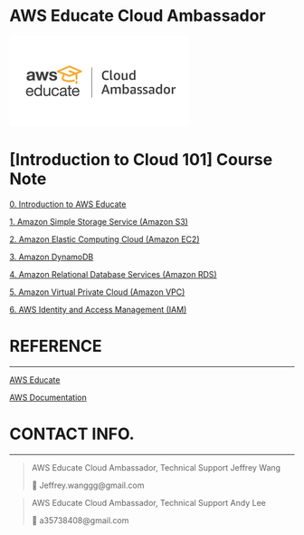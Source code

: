 # AWS Educate Cloud Ambassador

![cloudambassador.png](AWS-Educate-Cloud-Ambassador-Cloud-101-Course-Note/cloudambassador.png)

# [Introduction to Cloud 101]  Course Note

[0. Introduction to AWS Educate](AWS-Educate-Cloud-Ambassador-Cloud-101-Course-Note/0%20Introduction%20to%20AWS%20Educate%20d7e0eec56627483ba020e0d45603c574.md)

[1. Amazon Simple Storage Service (Amazon S3)](AWS-Educate-Cloud-Ambassador-Cloud-101-Course-Note/1%20Amazon%20Simple%20Storage%20Service%20(Amazon%20S3)%202fb0113f6f03457e9bcf3a269a2a662b.md)

[2. Amazon Elastic Computing Cloud (Amazon EC2)](AWS-Educate-Cloud-Ambassador-Cloud-101-Course-Note/2%20Amazon%20Elastic%20Computing%20Cloud%20(Amazon%20EC2)%209a895f2637cf443bb49160dd097afdbd.md)

[3. Amazon DynamoDB](AWS-Educate-Cloud-Ambassador-Cloud-101-Course-Note/3%20Amazon%20DynamoDB%20866ce12beec74bbf80c3f287b4c6931c.md)

[4. Amazon Relational Database Services (Amazon RDS)](AWS-Educate-Cloud-Ambassador-Cloud-101-Course-Note/4%20Amazon%20Relational%20Database%20Services%20(Amazon%20RDS)%20f8f5736469ed4fc99c307af8785f33a8.md)

[5. Amazon Virtual Private Cloud (Amazon VPC)](AWS-Educate-Cloud-Ambassador-Cloud-101-Course-Note/5%20Amazon%20Virtual%20Private%20Cloud%20(Amazon%20VPC)%20622a4d700a59468d812f375e6e077bc6.md)

[6. AWS Identity and Access Management (IAM)](AWS-Educate-Cloud-Ambassador-Cloud-101-Course-Note/6%20AWS%20Identity%20and%20Access%20Management%20(IAM)%203ee894f6f98c4fb19c9bdaf37fe1f2f7.md)

# REFERENCE

---

[AWS Educate](http://awseducate.com)

[AWS Documentation](https://docs.aws.amazon.com)

# CONTACT INFO.

---

> AWS Educate Cloud Ambassador, Technical Support
> Jeffrey Wang
> 
> 
> <aside>
> 📩 Jeffrey.wanggg@gmail.com
> 
> </aside>
> 

> AWS Educate Cloud Ambassador, Technical Support
> Andy Lee
> 
> 
> <aside>
> 📩 a35738408@gmail.com
> 
> </aside>
>